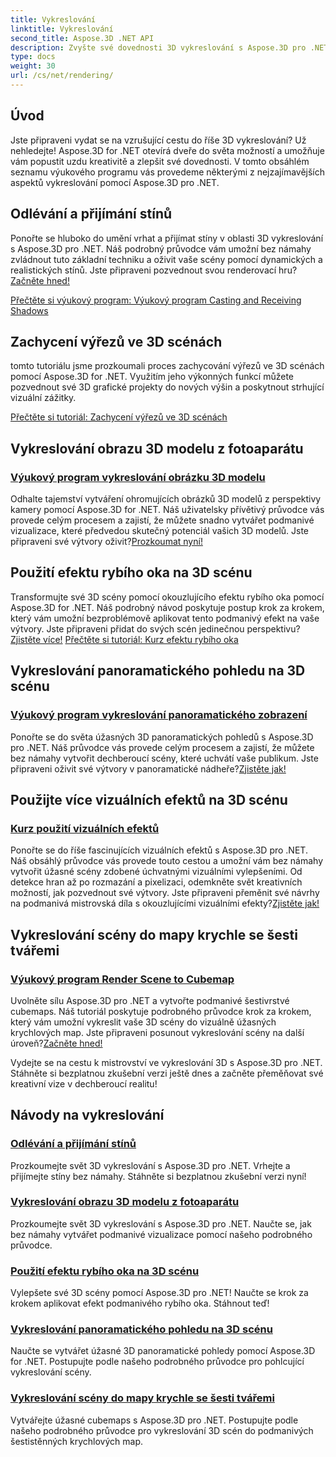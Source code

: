 ```yaml
---
title: Vykreslování
linktitle: Vykreslování
second_title: Aspose.3D .NET API
description: Zvyšte své dovednosti 3D vykreslování s Aspose.3D pro .NET! Vrhejte stíny, vytvářejte podmanivé vizualizace, aplikujte efekty rybího oka a další.
type: docs
weight: 30
url: /cs/net/rendering/
---
```

## Úvod

Jste připraveni vydat se na vzrušující cestu do říše 3D vykreslování? Už nehledejte! Aspose.3D for .NET otevírá dveře do světa možností a umožňuje vám popustit uzdu kreativitě a zlepšit své dovednosti. V tomto obsáhlém seznamu výukového programu vás provedeme některými z nejzajímavějších aspektů vykreslování pomocí Aspose.3D pro .NET.

## Odlévání a přijímání stínů
 Ponořte se hluboko do umění vrhat a přijímat stíny v oblasti 3D vykreslování s Aspose.3D pro .NET. Náš podrobný průvodce vám umožní bez námahy zvládnout tuto základní techniku a oživit vaše scény pomocí dynamických a realistických stínů. Jste připraveni pozvednout svou renderovací hru?[Začněte hned!](./cast-receive-shadows/)

[Přečtěte si výukový program: Výukový program Casting and Receiving Shadows](./cast-receive-shadows/)


## Zachycení výřezů ve 3D scénách
tomto tutoriálu jsme prozkoumali proces zachycování výřezů ve 3D scénách pomocí Aspose.3D for .NET. Využitím jeho výkonných funkcí můžete pozvednout své 3D grafické projekty do nových výšin a poskytnout strhující vizuální zážitky.

[Přečtěte si tutoriál: Zachycení výřezů ve 3D scénách](./capture-viewport/)


## Vykreslování obrazu 3D modelu z fotoaparátu
### [Výukový program vykreslování obrázku 3D modelu](./render-3d-model-image/)
 Odhalte tajemství vytváření ohromujících obrázků 3D modelů z perspektivy kamery pomocí Aspose.3D for .NET. Náš uživatelsky přívětivý průvodce vás provede celým procesem a zajistí, že můžete snadno vytvářet podmanivé vizualizace, které předvedou skutečný potenciál vašich 3D modelů. Jste připraveni své výtvory oživit?[Prozkoumat nyní!](./render-3d-model-image/)

## Použití efektu rybího oka na 3D scénu
Transformujte své 3D scény pomocí okouzlujícího efektu rybího oka pomocí Aspose.3D for .NET. Náš podrobný návod poskytuje postup krok za krokem, který vám umožní bezproblémově aplikovat tento podmanivý efekt na vaše výtvory. Jste připraveni přidat do svých scén jedinečnou perspektivu?[Zjistěte více!](./fisheye-lens-effect-3d-scene/)
[Přečtěte si tutoriál: Kurz efektu rybího oka](./fisheye-lens-effect-3d-scene/)

## Vykreslování panoramatického pohledu na 3D scénu
### [Výukový program vykreslování panoramatického zobrazení](./render-panorama-view/)
 Ponořte se do světa úžasných 3D panoramatických pohledů s Aspose.3D pro .NET. Náš průvodce vás provede celým procesem a zajistí, že můžete bez námahy vytvořit dechberoucí scény, které uchvátí vaše publikum. Jste připraveni oživit své výtvory v panoramatické nádheře?[Zjistěte jak!](./render-panorama-view/)

## Použijte více vizuálních efektů na 3D scénu
### [Kurz použití vizuálních efektů](./apply-visual-effects/)
Ponořte se do říše fascinujících vizuálních efektů s Aspose.3D pro .NET. Náš obsáhlý průvodce vás provede touto cestou a umožní vám bez námahy vytvořit úžasné scény zdobené úchvatnými vizuálními vylepšeními. Od detekce hran až po rozmazání a pixelizaci, odemkněte svět kreativních možností, jak pozvednout své výtvory. Jste připraveni přeměnit své návrhy na podmanivá mistrovská díla s okouzlujícími vizuálními efekty?[Zjistěte jak!](./apply-visual-effects/)

## Vykreslování scény do mapy krychle se šesti tvářemi
### [Výukový program Render Scene to Cubemap](./render-scene-cubemap/)
 Uvolněte sílu Aspose.3D pro .NET a vytvořte podmanivé šestivrstvé cubemaps. Náš tutoriál poskytuje podrobného průvodce krok za krokem, který vám umožní vykreslit vaše 3D scény do vizuálně úžasných krychlových map. Jste připraveni posunout vykreslování scény na další úroveň?[Začněte hned!](./render-scene-cubemap/)

Vydejte se na cestu k mistrovství ve vykreslování 3D s Aspose.3D pro .NET. Stáhněte si bezplatnou zkušební verzi ještě dnes a začněte přeměňovat své kreativní vize v dechberoucí realitu!
## Návody na vykreslování
### [Odlévání a přijímání stínů](./cast-receive-shadows/)
Prozkoumejte svět 3D vykreslování s Aspose.3D pro .NET. Vrhejte a přijímejte stíny bez námahy. Stáhněte si bezplatnou zkušební verzi nyní!
### [Vykreslování obrazu 3D modelu z fotoaparátu](./render-3d-model-image/)
Prozkoumejte svět 3D vykreslování s Aspose.3D pro .NET. Naučte se, jak bez námahy vytvářet podmanivé vizualizace pomocí našeho podrobného průvodce.
### [Použití efektu rybího oka na 3D scénu](./fisheye-lens-effect-3d-scene/)
Vylepšete své 3D scény pomocí Aspose.3D pro .NET! Naučte se krok za krokem aplikovat efekt podmanivého rybího oka. Stáhnout teď!
### [Vykreslování panoramatického pohledu na 3D scénu](./render-panorama-view/)
Naučte se vytvářet úžasné 3D panoramatické pohledy pomocí Aspose.3D for .NET. Postupujte podle našeho podrobného průvodce pro pohlcující vykreslování scény.
### [Vykreslování scény do mapy krychle se šesti tvářemi](./render-scene-cubemap/)
Vytvářejte úžasné cubemaps s Aspose.3D pro .NET. Postupujte podle našeho podrobného průvodce pro vykreslování 3D scén do podmanivých šestistěnných krychlových map.